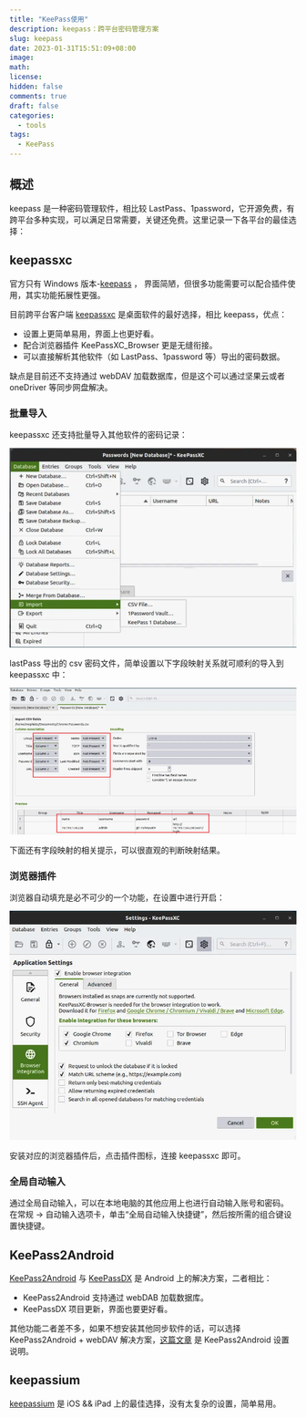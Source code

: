 ```yaml
---
title: "KeePass使用"
description: keepass：跨平台密码管理方案
slug: keepass
date: 2023-01-31T15:51:09+08:00
image:
math:
license:
hidden: false
comments: true
draft: false
categories:
  - tools
tags:
  - KeePass
---
```


## 概述

keepass 是一种密码管理软件，相比较 LastPass、1password，它开源免费，有跨平台多种实现，可以满足日常需要，关键还免费。这里记录一下各平台的最佳选择：

## keepassxc

官方只有 Windows 版本-[keepass](https://keepass.info/) ， 界面简陋，但很多功能需要可以配合插件使用，其实功能拓展性更强。

目前跨平台客户端 [keepassxc](https://keepassxc.org/) 是桌面软件的最好选择，相比 keepass，优点：

- 设置上更简单易用，界面上也更好看。
- 配合浏览器插件 KeePassXC_Browser 更是无缝衔接。
- 可以直接解析其他软件（如 LastPass、1password 等）导出的密码数据。

缺点是目前还不支持通过 webDAV 加载数据库，但是这个可以通过坚果云或者 oneDriver 等同步网盘解决。

### 批量导入

keepassxc 还支持批量导入其他软件的密码记录：

![keepassxc-import.png](keepassxc-import.png)

lastPass 导出的 csv 密码文件，简单设置以下字段映射关系就可顺利的导入到 keepassxc 中：

![keepassxc-import-csv.png](keepassxc-import-csv.png)

下面还有字段映射的相关提示，可以很直观的判断映射结果。

### 浏览器插件

浏览器自动填充是必不可少的一个功能，在设置中进行开启：

![keepassxc-browser](keepassxc-browser.png)

安装对应的浏览器插件后，点击插件图标，连接 keepassxc 即可。

### 全局自动输入

通过全局自动输入，可以在本地电脑的其他应用上也进行自动输入账号和密码。 在常规 → 自动输入选项卡，单击“全局自动输入快捷键”，然后按所需的组合键设置快捷键。

## KeePass2Android

[KeePass2Android](https://github.com/PhilippC/keepass2android) 与 [KeePassDX](https://www.keepassdx.com/) 是 Android 上的解决方案，二者相比：

- KeePass2Android 支持通过 webDAB 加载数据库。
- KeePassDX 项目更新，界面也要更好看。

其他功能二者差不多，如果不想安装其他同步软件的话，可以选择 KeePass2Android + webDAV 解决方案，[这篇文章](https://github.com/1688aa/KeePass-Instructions-for-use/blob/master/%E5%AE%89%E5%8D%93%E7%89%88%E4%BD%BF%E7%94%A8%E8%AF%B4%E6%98%8E/%E5%AE%89%E5%8D%93%E7%89%88%E4%BD%BF%E7%94%A8%E8%AF%B4%E6%98%8E.md) 是 KeePass2Android 设置说明。

## keepassium

[keepassium](https://www.appinn.com/keepassium-for-ios/) 是 iOS && iPad 上的最佳选择，没有太复杂的设置，简单易用。
